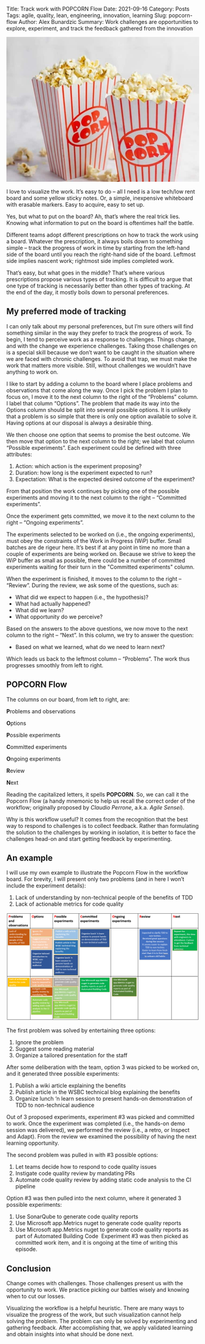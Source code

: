 Title: Track work with POPCORN Flow
Date: 2021-09-16
Category: Posts
Tags: agile, quality, lean, engineering, innovation, learning
Slug: popcorn-flow
Author: Alex Bunardzic
Summary: Work challenges are opportunities to explore, experiment, and track the feedback gathered from the innovation

![Popcorn](../images/popcorn.jpg)

I love to visualize the work. It’s easy to do – all I need is a low tech/low rent board and some yellow sticky notes. Or, a simple, inexpensive whiteboard with erasable markers. Easy to acquire, easy to set up.

Yes, but what to put on the board? Ah, that’s where the real trick lies. Knowing what information to put on the board is oftentimes half the battle.

Different teams adopt different prescriptions on how to track the work using a board. Whatever the prescription, it always boils down to something simple – track the progress of work in time by starting from the left-hand side of the board until you reach the right-hand side of the board. Leftmost side implies nascent work; rightmost side implies completed work.

That’s easy, but what goes in the middle? That’s where various prescriptions propose various types of tracking. It is difficult to argue that one type of tracking is necessarily better than other types of tracking. At the end of the day, it mostly boils down to personal preferences.

## My preferred mode of tracking

I can only talk about my personal preferences, but I’m sure others will find something similar in the way they prefer to track the progress of work. To begin, I tend to perceive work as a response to challenges. Things change, and with the change we experience challenges. Taking those challenges on is a special skill because we don’t want to be caught in the situation where we are faced with chronic challenges. To avoid that trap, we must make the work that matters more visible. Still, without challenges we wouldn’t have anything to work on.

I like to start by adding a column to the board where I place problems and observations that come along the way. Once I pick the problem I plan to focus on, I move it to the next column to the right of the “Problems” column. I label that column “Options”. The problem that made its way into the Options column should be split into several possible options. It is unlikely that a problem is so simple that there is only one option available to solve it. Having options at our disposal is always a desirable thing.

We then choose one option that seems to promise the best outcome. We then move that option to the next column to the right; we label that column “Possible experiments”. Each experiment could be defined with three attributes:

1. Action: which action is the experiment proposing?
2. Duration: how long is the experiment expected to run?
3. Expectation: What is the expected desired outcome of the experiment?

From that position the work continues by picking one of the possible experiments and moving it to the next column to the right – “Committed experiments”.

Once the experiment gets committed, we move it to the next column to the right – “Ongoing experiments”.

The experiments selected to be worked on (i.e., the ongoing experiments), must obey the constraints of the Work in Progress (WiP) buffer. Small batches are de rigeur here. It’s best if at any point in time no more than a couple of experiments are being worked on. Because we strive to keep the WiP buffer as small as possible, there could be a number of committed experiments waiting for their turn in the "Committed experiments" column.

When the experiment is finished, it moves to the column to the right – “Review”. During the review, we ask some of the questions, such as:

- What did we expect to happen (i.e., the hypothesis)?
- What had actually happened?
- What did we learn?
- What opportunity do we perceive?

Based on the answers to the above questions, we now move to the next column to the right – “Next”. In this column, we try to answer the question:

- Based on what we learned, what do we need to learn next?

Which leads us back to the leftmost column – “Problems”. The work thus progresses smoothly from left to right.

## POPCORN Flow

The columns on our board, from left to right, are:

**P**roblems and observations

**O**ptions

**P**ossible experiments

**C**ommitted experiments

**O**ngoing experiments

**R**eview

**N**ext

Reading the capitalized letters, it spells **POPCORN**. So, we can call it the Popcorn Flow (a handy mnemonic to help us recall the correct order of the workflow; originally proposed by _Claudio Perrone_, a.k.a. _Agile Sensei_).

Why is this workflow useful? It comes from the recognition that the best way to respond to challenges is to collect feedback. Rather than formulating the solution to the challenges by working in isolation, it is better to face the challenges head-on and start getting feedback by experimenting.​​​​​​​
 
## An example

I will use my own example to illustrate the Popcorn Flow in the workflow board. For brevity, I will present only two problems (and in here I won’t include the experiment details):

1. Lack of understanding by non-technical people of the benefits of TDD
2. Lack of actionable metrics for code quality

![PopcornFlow](../images/popcornflow.png)
 
The first problem was solved by entertaining three options:

1. Ignore the problem
2. Suggest some reading material
3. Organize a tailored presentation for the staff

After some deliberation with the team, option 3 was picked to be worked on, and it generated three possible experiments:

1. Publish a wiki article explaining the benefits
2. Publish article in the WSBC technical blog explaining the benefits
3. Organize lunch ‘n learn session to present hands-on demonstration of TDD to non-technical audience

Out of 3 proposed experiments, experiment #3 was picked and committed to work. Once the experiment was completed (i.e., the hands-on demo session was delivered), we performed the review (i.e., a retro, or Inspect and Adapt). From the review we examined the possibility of having the next learning opportunity.

The second problem was pulled in with #3 possible options:

1. Let teams decide how to respond to code quality issues
2. Instigate code quality review by mandating PRs
3. Automate code quality review by adding static code analysis to the CI pipeline

Option #3 was then pulled into the next column, where it generated 3 possible experiments:

1. Use SonarQube to generate code quality reports
2. Use Microsoft app.Metrics nuget to generate code quality reports
3. Use Microsoft app.Metrics nuget to generate code quality reports as part of Automated Building Code
​​​​​​​
Experiment #3 was then picked as committed work item, and it is ongoing at the time of writing this episode.

## Conclusion

Change comes with challenges. Those challenges present us with the opportunity to work. We practice picking our battles wisely and knowing when to cut our losses.

Visualizing the workflow is a helpful heuristic. There are many ways to visualize the progress of the work, but such visualization cannot help solving the problem. The problem can only be solved by experimenting and gathering feedback. After accomplishing that, we apply validated learning and obtain insights into what should be done next.